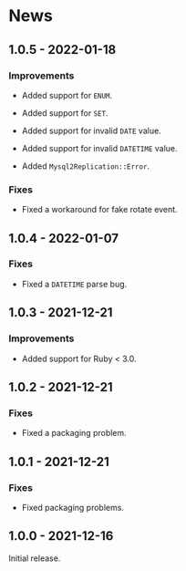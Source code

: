 # News

## 1.0.5 - 2022-01-18

### Improvements

  * Added support for `ENUM`.

  * Added support for `SET`.

  * Added support for invalid `DATE` value.

  * Added support for invalid `DATETIME` value.

  * Added `Mysql2Replication::Error`.

### Fixes

  * Fixed a workaround for fake rotate event.

## 1.0.4 - 2022-01-07

### Fixes

  * Fixed a `DATETIME` parse bug.

## 1.0.3 - 2021-12-21

### Improvements

  * Added support for Ruby < 3.0.

## 1.0.2 - 2021-12-21

### Fixes

  * Fixed a packaging problem.

## 1.0.1 - 2021-12-21

### Fixes

  * Fixed packaging problems.

## 1.0.0 - 2021-12-16

Initial release.
